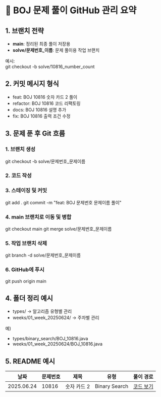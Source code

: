 # 📘 BOJ 문제 풀이 GitHub 관리 요약

## 1. 브랜치 전략

- **main**: 정리된 최종 풀이 저장용  
- **solve/문제번호_이름**: 문제 풀이용 작업 브랜치

예시:  
git checkout -b solve/10816_number_count

## 2. 커밋 메시지 형식

- feat: BOJ 10816 숫자 카드 2 풀이
- refactor: BOJ 10816 코드 리팩토링
- docs: BOJ 10816 설명 추가
- fix: BOJ 10816 출력 조건 수정

## 3. 문제 푼 후 Git 흐름

### 1. 브랜치 생성
git checkout -b solve/문제번호_문제이름

### 2. 코드 작성

### 3. 스테이징 및 커밋
git add .
git commit -m "feat: BOJ 문제번호 문제이름 풀이"

### 4. main 브랜치로 이동 및 병합
git checkout main
git merge solve/문제번호_문제이름

### 5. 작업 브랜치 삭제
git branch -d solve/문제번호_문제이름

### 6. GitHub에 푸시
git push origin main


## 4. 폴더 정리 예시

- types/ → 알고리즘 유형별 관리
- weeks/01_week_20250624/ → 주차별 관리

예)
- types/binary_search/BOJ_10816.java  
- weeks/01_week_20250624/BOJ_10816.java

## 5. README 예시

| 날짜       | 문제번호 | 제목        | 유형           | 풀이 경로                             |
|------------|----------|-------------|----------------|----------------------------------------|
| 2025.06.24 | 10816    | 숫자 카드 2 | Binary Search  | [코드 보기](./types/05_binary_search/boj_10816_*.java)|
